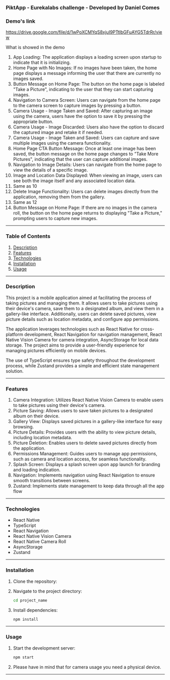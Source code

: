 ### PiktApp - Eurekalabs challenge - Developed by Daniel Comes

### Demo's link
https://drive.google.com/file/d/1wPoXCMYqS8xjuI9PTtIbGFuAYG5TdrRr/view

What is showed in the demo
1. App Loading: The application displays a loading screen upon startup to indicate that it is initializing.
2. Home Page with No Images: If no images have been taken, the home page displays a message informing the user that there are currently no images saved.
3. Button Message on Home Page: The button on the home page is labeled "Take a Picture", indicating to the user that they can start capturing images.
4. Navigation to Camera Screen: Users can navigate from the home page to the camera screen to capture images by pressing a button.
5. Camera Usage - Image Taken and Saved: After capturing an image using the camera, users have the option to save it by pressing the appropriate button.
6. Camera Usage - Image Discarded: Users also have the option to discard the captured image and retake it if needed.
7. Camera Usage - Image Taken and Saved: Users can capture and save multiple images using the camera functionality.
8. Home Page CTA Button Message: Once at least one image has been saved, the button message on the home page changes to "Take More Pictures", indicating that the user can capture additional images.
9. Navigation to Image Details: Users can navigate from the home page to view the details of a specific image.
10. Image and Location Data Displayed: When viewing an image, users can see both the image itself and any associated location data.
11. Same as 10
12. Delete Image Functionality: Users can delete images directly from the application, removing them from the gallery.
13. Same as 12
14. Button Message on Home Page: If there are no images in the camera roll, the button on the home page returns to displaying "Take a Picture," prompting users to capture new images.

---

### Table of Contents

1. [Description](#description)
2. [Features](#features)
3. [Technologies](#technologies)
4. [Installation](#installation)
5. [Usage](#usage)

---

### Description

This project is a mobile application aimed at facilitating the process of taking pictures and managing them. It allows users to take pictures using their device's camera, save them to a designated album, and view them in a gallery-like interface. Additionally, users can delete saved pictures, view picture details such as location metadata, and configure app permissions.

The application leverages technologies such as React Native for cross-platform development, React Navigation for navigation management, React Native Vision Camera for camera integration, AsyncStorage for local data storage. The project aims to provide a user-friendly experience for managing pictures efficiently on mobile devices.

The use of TypeScript ensures type safety throughout the development process, while Zustand provides a simple and efficient state management solution.

---

### Features

1. Camera Integration: Utilizes React Native Vision Camera to enable users to take pictures using their device's camera.
2. Picture Saving: Allows users to save taken pictures to a designated album on their device.
3. Gallery View: Displays saved pictures in a gallery-like interface for easy browsing.
4. Picture Details: Provides users with the ability to view picture details, including location metadata.
5. Picture Deletion: Enables users to delete saved pictures directly from the application.
6. Permissions Management: Guides users to manage app permissions, such as camera and location access, for seamless functionality.
7. Splash Screen: Displays a splash screen upon app launch for branding and loading indication.
8. Navigation: Implements navigation using React Navigation to ensure smooth transitions between screens.
9. Zustand: Implements state management to keep data through all the app flow

---

### Technologies

- React Native
- TypeScript
- React Navigation
- React Native Vision Camera
- React Native Camera Roll
- AsyncStorage
- Zustand

---

### Installation

1. Clone the repository:

2. Navigate to the project directory:

   ```bash
   cd project_name
   ```

3. Install dependencies:

   ```bash
   npm install
   ```

---

### Usage

1. Start the development server:

   ```bash
   npm start
   ```

2. Please have in mind that for camera usage you need a physical device.

---
